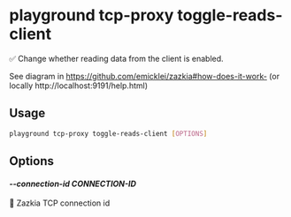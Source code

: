 # playground tcp-proxy toggle-reads-client

✅ Change whether reading data from the client is enabled.  
  
  See diagram in https://github.com/emicklei/zazkia#how-does-it-work- (or locally http://localhost:9191/help.html)

## Usage

```bash
playground tcp-proxy toggle-reads-client [OPTIONS]
```

## Options

#### *--connection-id CONNECTION-ID*

🧲 Zazkia TCP connection id  
      


